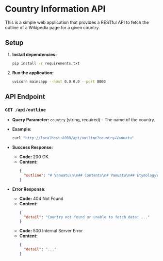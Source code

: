 # Country Information API

This is a simple web application that provides a RESTful API to fetch the outline of a Wikipedia page for a given country.

## Setup

1.  **Install dependencies:**
    ```bash
    pip install -r requirements.txt
    ```

2.  **Run the application:**
    ```bash
    uvicorn main:app --host 0.0.0.0 --port 8000
    ```

## API Endpoint

### `GET /api/outline`

-   **Query Parameter:** `country` (string, required) - The name of the country.

-   **Example:**
    ```bash
    curl "http://localhost:8000/api/outline?country=Vanuatu"
    ```

-   **Success Response:**
    -   **Code:** 200 OK
    -   **Content:**
        ```json
        {
          "outline": "# Vanuatu\n\n## Contents\n# Vanuatu\n## Etymology\n## History\n### Prehistory\n..."
        }
        ```

-   **Error Response:**
    -   **Code:** 404 Not Found
    -   **Content:**
        ```json
        {
          "detail": "Country not found or unable to fetch data: ..."
        }
        ```
    -   **Code:** 500 Internal Server Error
    -   **Content:**
        ```json
        {
          "detail": "..."
        }
        ```
